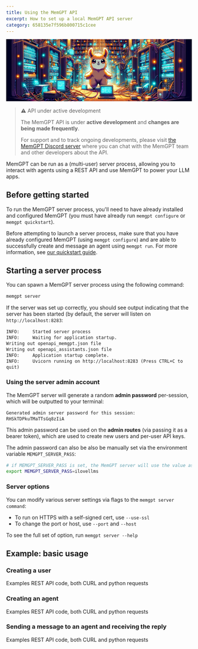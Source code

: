 ```yaml
---
title: Using the MemGPT API
excerpt: How to set up a local MemGPT API server
category: 658135e7f596b800715c1cee
---
```


![memgpt llama](https://raw.githubusercontent.com/cpacker/MemGPT/main/docs/assets/memgpt_server.webp)

> ⚠️ API under active development
>
> The MemGPT API is under **active development** and **changes are being made frequently**.
>
> For support and to track ongoing developments, please visit [the MemGPT Discord server](https://discord.gg/9GEQrxmVyE) where you can chat with the MemGPT team and other developers about the API.

MemGPT can be run as a (multi-user) server process, allowing you to interact with agents using a REST API and use MemGPT to power your LLM apps.

## Before getting started

To run the MemGPT server process, you'll need to have already installed and configured MemGPT (you must have already run `memgpt configure` or `memgpt quickstart`).

Before attempting to launch a server process, make sure that you have already configured MemGPT (using `memgpt configure`) and are able to successfully create and message an agent using `memgpt run`. For more information, see [our quickstart guide](https://memgpt.readme.io/docs/quickstart).

## Starting a server process

You can spawn a MemGPT server process using the following command:
```sh
memgpt server
```

If the server was set up correctly, you should see output indicating that the server has been started (by default, the server will listen on `http://localhost:8283`:
```
INFO:     Started server process
INFO:     Waiting for application startup.
Writing out openapi_memgpt.json file
Writing out openapi_assistants.json file
INFO:     Application startup complete.
INFO:     Uvicorn running on http://localhost:8283 (Press CTRL+C to quit)
```

### Using the server admin account

The MemGPT server will generate a random **admin password** per-session, which will be outputted to your terminal: 
```
Generated admin server password for this session: RHSkTDPkuTMaTTsGq8zIiA
```

This admin password can be used on the **admin routes** (via passing it as a bearer token), which are used to create new users and per-user API keys. 

The admin password can also be also be manually set via the environment variable `MEMGPT_SERVER_PASS`:
```sh
# if MEMGPT_SERVER_PASS is set, the MemGPT server will use the value as the password instead of randomly generating one
export MEMGPT_SERVER_PASS=ilovellms
```

### Server options

You can modify various server settings via flags to the `memgpt server command`:

- To run on HTTPS with a self-signed cert, use `--use-ssl`
- To change the port or host, use `--port` and `--host`

To see the full set of option, run `memgpt server --help`

## Example: basic usage

### Creating a user

Examples REST API code, both CURL and python requests

### Creating an agent

Examples REST API code, both CURL and python requests

### Sending a message to an agent and receiving the reply

Examples REST API code, both CURL and python requests
